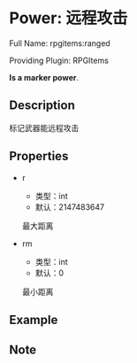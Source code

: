 # Power: 远程攻击

<!-- 本文件是通过游戏内 `/rpgitem gen-wiki` 命令生成的。 -->
<!-- 请只在对应的 "beginCustomXXXX" 与 "endCustomXXXX" 间编辑。  -->
<!-- 如果您想修改技能或其属性的描述， -->
<!-- 请修改 "resources/lang/zh_CN.yml" 中对应的项。 -->

Full Name: rpgitems:ranged

Providing Plugin: RPGItems

**Is a marker power**.


<!-- beginCustomHeader -->
<!-- endCustomHeader -->

## Description

标记武器能远程攻击
<!-- beginCustomDescription -->
<!-- endCustomDescription -->

## Properties

* r

  * 类型：int
  * 默认：2147483647

  最大距离

* rm

  * 类型：int
  * 默认：0

  最小距离


<!-- beginCustomProperties -->
<!-- endCustomProperties -->

## Example

<!-- beginCustomExample -->
<!-- endCustomExample -->

## Note

<!-- beginCustomNote -->
<!-- endCustomNote -->
